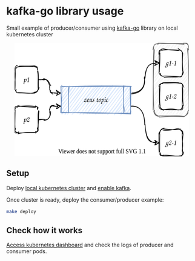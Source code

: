 # kafka-go library usage

Small example of producer/consumer using [kafka-go](https://github.com/segmentio/kafka-go) library on local kubernetes cluster

<p align="center">
  <img width="460" height="300" src=".docs/flow.svg">
</p>

## Setup

Deploy [local kubernetes cluster](https://github.com/weak-head/multinode-k8s) and [enable kafka](https://github.com/weak-head/multinode-k8s#kafka).  

Once cluster is ready, deploy the consumer/producer example:

```sh
make deploy
```

## Check how it works

[Access kubernetes dashboard](https://github.com/weak-head/multinode-k8s#get-dashboard-auth-token) and check the logs of producer and consumer pods.